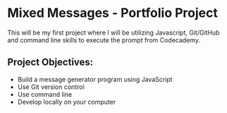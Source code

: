 # Mixed Messages - Portfolio Project

This will be my first project where I will be utilizing Javascript, Git/GitHub and command line skills to execute the prompt from Codecademy. 

## Project Objectives:
* Build a message generator program using JavaScript
* Use Git version control
* Use command line
* Develop locally on your computer


